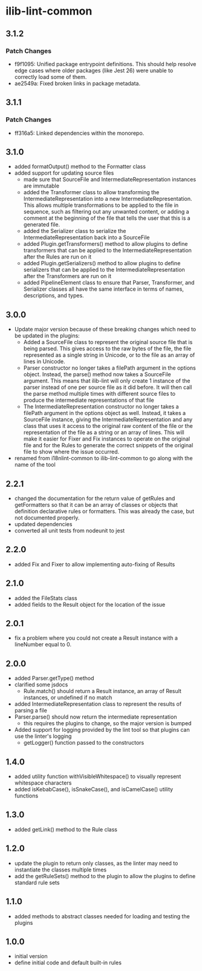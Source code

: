 # ilib-lint-common

## 3.1.2

### Patch Changes

- f9f1095: Unified package entrypoint definitions. This should help resolve edge cases where older packages (like Jest 26) were unable to correctly load some of them.
- ae2549a: Fixed broken links in package metadata.

## 3.1.1

### Patch Changes

- ff316a5: Linked dependencies within the monorepo.

## 3.1.0

- added formatOutput() method to the Formatter class
- added support for updating source files
  - made sure that SourceFile and IntermediateRepresentation instances are immutable
  - added the Transformer class to allow transforming the IntermediateRepresentation into a
    new IntermediateRepresentation. This allows multiple transformations to
    be applied to the file in sequence, such as filtering out any unwanted content,
    or adding a comment at the beginning of the file that tells the user that
    this is a generated file.
  - added the Serializer class to serialize the IntermediateRepresentation back into a SourceFile
  - added Plugin.getTransformers() method to allow plugins to define transformers
    that can be applied to the IntermediateRepresentation after the Rules are run
    on it
  - added Plugin.getSerializers() method to allow plugins to define serializers
    that can be applied to the IntermediateRepresentation after the Transformers
    are run on it
  - added PipelineElement class to ensure that Parser, Transformer, and Serializer
    classes all have the same interface in terms of names, descriptions, and
    types.

## 3.0.0

- Update major version because of these breaking changes which need to be
  updated in the plugins:
  - Added a SourceFile class to represent the original source file
    that is being parsed. This gives access to the raw bytes of the file,
    the file represented as a single string in Unicode, or to the file
    as an array of lines in Unicode.
  - Parser constructor no longer takes a filePath argument in the
    options object. Instead, the parse() method now takes a SourceFile
    argument. This means that ilib-lint will only create 1 instance of
    the parser instead of one per source file as it did before. It will
    then call the parse method multiple times with different source
    files to produce the intermediate representations of that file
  - The IntermediateRepresentation constructor no longer takes a filePath
    argument in the options object as well. Instead, it takes a SourceFile
    instance, giving the IntermediateRepresentation and any class that
    uses it access to the original raw content of the file or the
    representation of the file as a string or an array of lines. This will
    make it easier for Fixer and Fix instances to operate on the original
    file and for the Rules to generate the correct snippets of the original
    file to show where the issue occurred.
- renamed from i18nlint-common to ilib-lint-common to go along with the name of
  the tool

## 2.2.1

- changed the documentation for the return value of getRules and getFormatters
  so that it can be an array of classes or objects that definition declarative
  rules or formatters. This was already the case, but not documented properly.
- updated dependencies
- converted all unit tests from nodeunit to jest

## 2.2.0

- added Fix and Fixer to allow implementing auto-fixing of Results

## 2.1.0

- added the FileStats class
- added fields to the Result object for the location of the issue

## 2.0.1

- fix a problem where you could not create a Result instance with a
  lineNumber equal to 0.

## 2.0.0

- added Parser.getType() method
- clarified some jsdocs
  - Rule.match() should return a Result instance, an array of
    Result instances, or undefined if no match
- added IntermediateRepresentation class to represent the results of
  parsing a file
- Parser.parse() should now return the intermediate representation
  - this requires the plugins to change, so the major version is bumped
- Added support for logging provided by the lint tool so that plugins
  can use the linter's logging
  - getLogger() function passed to the constructors

## 1.4.0

- added utility function withVisibleWhitespace() to visually represent whitespace characters
- added isKebabCase(), isSnakeCase(), and isCamelCase() utility functions

## 1.3.0

- added getLink() method to the Rule class

## 1.2.0

- update the plugin to return only classes, as the linter may need to instantiate
  the classes multiple times
- add the getRuleSets() method to the plugin to allow the plugins to define
  standard rule sets

## 1.1.0

- added methods to abstract classes needed for loading and testing the plugins

## 1.0.0

- initial version
- define initial code and default built-in rules
